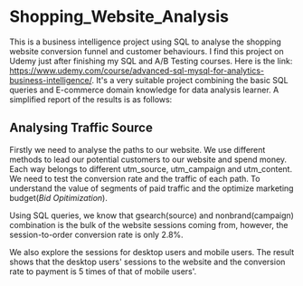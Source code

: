# Shopping_Website_Analysis
This is a business intelligence project using SQL to analyse the shopping website conversion funnel and customer behaviours. I find this project on Udemy just after finishing my SQL and A/B Testing courses. Here is the link: https://www.udemy.com/course/advanced-sql-mysql-for-analytics-business-intelligence/. It's a very suitable project combining the basic SQL queries and E-commerce domain knowledge for data analysis learner. A simplified report of the results is as follows:
## Analysing Traffic Source
Firstly we need to analyse the paths to our website. We use different methods to lead our potential customers to our website and spend money. Each way belongs to different utm_source, utm_campaign and utm_content. We need to test the conversion rate and the traffic of each path. To understand the value of segments of paid traffic and the optimize marketing budget(*Bid Opitimization*).

Using SQL queries, we know that gsearch(source) and nonbrand(campaign) combination is the bulk of the website sessions coming from, however, the session-to-order conversion rate is only 2.8%. 

We also explore the sessions for desktop users and mobile users. The result shows that the desktop users' sessions to the website and the conversion rate to payment is 5 times of that of mobile users'.


